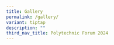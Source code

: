 ```yaml
---
title: Gallery
permalink: /gallery/
variant: tiptap
description: ""
third_nav_title: Polytechnic Forum 2024
---
```

